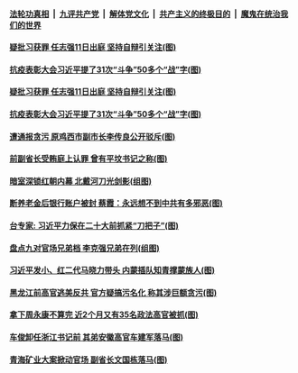 ####  [法轮功真相](../../../../basic/blob/master/README.md?t=09101702) &nbsp;|&nbsp; [九评共产党](../../../../9ping.md/blob/master/README.md?t=09101702) &nbsp;|&nbsp; [解体党文化](../../../../jtdwh.md/blob/master/README.md?t=09101702)  &nbsp;|&nbsp; [共产主义的终极目的](../../../../gczydzjmd.md/blob/master/README.md?t=09101702) &nbsp;|&nbsp; [魔鬼在统治我们的世界](../../../../mgztzwmdsj.md/blob/master/README.md?t=09101702) 




#### [疑批习获罪 任志强11日出庭 坚持自辩引关注(图)](../pages/p2/945662.md?t=09101702) 

#### [抗疫表彰大会习近平提了31次“斗争”50多个“战”字(图)](../pages/p2/945618.md?t=09101702) 






#### [疑批习获罪 任志强11日出庭 坚持自辩引关注(图)](../pages/p2/945662.md?t=09101702) 

#### [抗疫表彰大会习近平提了31次“斗争”50多个“战”字(图)](../pages/p2/945618.md?t=09101702) 


#### [遭通报贪污 原鸡西市副市长李传良公开驳斥(图)](../pages/p2/945622.md?t=09101702) 

#### [前副省长受贿庭上认罪 曾有平坟书记之称(图)](../pages/p2/945612.md?t=09101702) 

#### [暗室深锁红朝内幕 北戴河刀光剑影(组图)](../pages/p2/942584.md?t=09101702) 


#### [断养老金后银行账户被封 蔡霞：永远想不到中共有多邪恶(图)](../pages/p2/945504.md?t=09101702) 

#### [台专家: 习近平力保在二十大前抓紧“刀把子”(图)](../pages/p2/945503.md?t=09101702) 

#### [盘点九对官场兄弟档 李克强兄弟在列(组图)](../pages/p2/945455.md?t=09101702) 

#### [习近平发小、红二代马晓力带头 内蒙插队知青撑蒙族人(图)](../pages/p2/945489.md?t=09101702) 


#### [黑龙江前高官逃美反共 官方疑搞污名化 称其涉巨额贪污(图)](../pages/p2/945427.md?t=09101702) 

#### [拿下周永康不算完 近2个月又有35名政法高官被抓(图)](../pages/p2/945418.md?t=09101702) 

#### [车俊卸任浙江书记前 其弟安徽高官车建军落马(图)](../pages/p2/945396.md?t=09101702) 

#### [青海矿业大案掀动官场 副省长文国栋落马(图)](../pages/p2/945392.md?t=09101702) 

